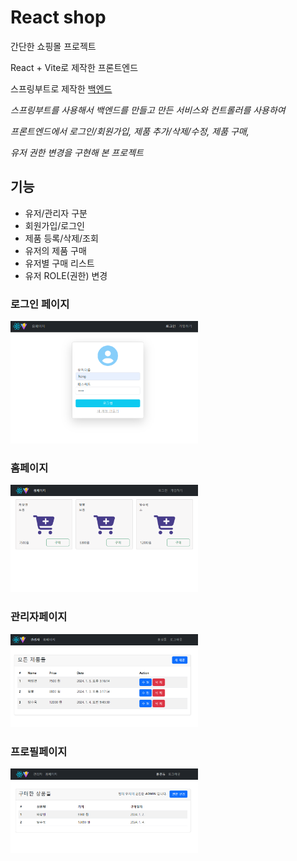 # React shop

간단한 쇼핑몰 프로젝트

React + Vite로 제작한 프론트엔드

스프링부트로 제작한 <a href="https://github.com/KaengEE/shop-backend">백엔드</a>

_스프링부트를 사용해서 백엔드를 만들고 만든 서비스와 컨트롤러를 사용하여_

_프론트엔드에서 로그인/회원가입, 제품 추가/삭제/수정, 제품 구매,_

_유저 권한 변경을 구현해 본 프로젝트_

## 기능

- 유저/관리자 구분
- 회원가입/로그인
- 제품 등록/삭제/조회
- 유저의 제품 구매
- 유저별 구매 리스트
- 유저 ROLE(권한) 변경

### 로그인 페이지

<img src="./src/assets/login.png" style="width: 300px" />

### 홈페이지

<img src="./src/assets/homepage.png" style="width: 300px" />

### 관리자페이지

<img src="./src/assets/admin.png" style="width: 300px" />

### 프로필페이지

<img src="./src/assets/profilepage.png" style="width: 300px" />
